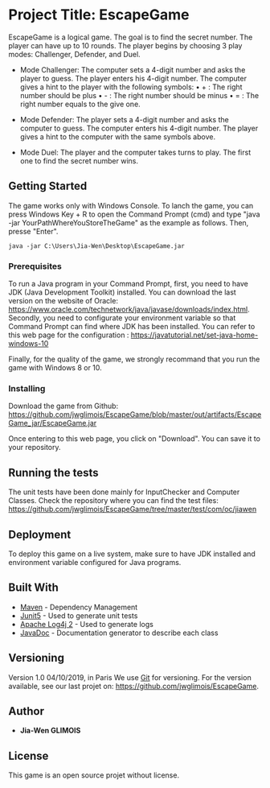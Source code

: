 # Project Title: EscapeGame

EscapeGame is a logical game. The goal is to find the secret number. The player can have up to 10 rounds. The player begins by choosing 3 play modes: Challenger, Defender, and Duel.

* Mode Challenger: 
    The computer sets a 4-digit number and asks the player to guess.
    The player enters his 4-digit number. 
    The computer gives a hint to the player with the following symbols:
      •	+ : The right number should be plus
      •	- : The right number should be minus
      •	= : The right number equals to the give one. 

* Mode Defender: 
    The player sets a 4-digit number and asks the computer to guess.
    The computer enters his 4-digit number. 
    The player gives a hint to the computer with the same symbols above.

* Mode Duel: 
    The player and the computer takes turns to play. The first one to find the secret number wins. 

## Getting Started

The game works only with Windows Console. To lanch the game, you can press Windows Key + R to open the Command Prompt (cmd) and type "java -jar YourPathWhereYouStoreTheGame" as the example as follows. Then, presse "Enter". 

```
java -jar C:\Users\Jia-Wen\Desktop\EscapeGame.jar
```

### Prerequisites

To run a Java program in your Command Prompt, first, you need to have JDK (Java Development Toolkit) installed. You can download the last version on the website of Oracle: https://www.oracle.com/technetwork/java/javase/downloads/index.html. Secondly, you need to configurate your environment variable so that Command Prompt can find where JDK has been installed. You can refer to this web page for the configuration : https://javatutorial.net/set-java-home-windows-10

Finally, for the quality of the game, we strongly recommand that you run the game with Windows 8 or 10. 

### Installing

Download the game from Github: https://github.com/jwglimois/EscapeGame/blob/master/out/artifacts/EscapeGame_jar/EscapeGame.jar

Once entering to this web page, you click on "Download". You can save it to your repository.

## Running the tests

The unit tests have been done mainly for InputChecker and Computer Classes. Check the repository where you can find the test files: https://github.com/jwglimois/EscapeGame/tree/master/test/com/oc/jiawen


## Deployment

To deploy this game on a live system, make sure to have JDK installed and environment variable configured for Java programs.


## Built With

* [Maven](https://maven.apache.org/) - Dependency Management
* [Junit5](https://junit.org/junit5/) - Used to generate unit tests
* [Apache Log4j 2](https://logging.apache.org/log4j/2.x/) - Used to generate logs
* [JavaDoc](https://docs.oracle.com/javase/7/docs/api/) - Documentation generator to describe each class


## Versioning

Version 1.0 04/10/2019, in Paris
We use [Git](https://git-scm.com/) for versioning. For the version available, see our last projet on: https://github.com/jwglimois/EscapeGame.

## Author

* **Jia-Wen GLIMOIS** 

## License

This game is an open source projet without license.
